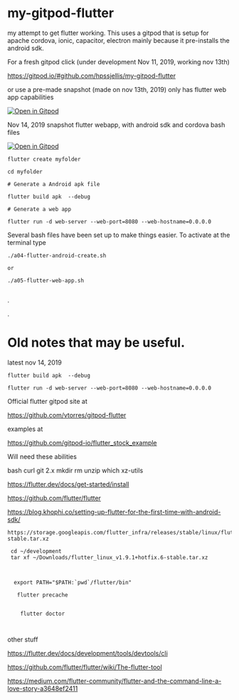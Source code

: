 # my-gitpod-flutter


my attempt to get flutter working. This uses a gitpod that is setup for apache cordova, ionic, capacitor, electron mainly because it pre-installs the android sdk.



For a fresh gitpod click (under development Nov 11, 2019, working nov 13th)

https://gitpod.io/#github.com/hpssjellis/my-gitpod-flutter

or use a pre-made snapshot (made on nov 13th, 2019) only has flutter web app capabilities

[![Open in Gitpod](https://gitpod.io/button/open-in-gitpod.svg)](https://gitpod.io#snapshot/0ee932d3-1a3a-4212-ad4c-0501a16644a2)



Nov 14, 2019 snapshot flutter webapp, with android sdk and cordova bash files

[![Open in Gitpod](https://gitpod.io/button/open-in-gitpod.svg)](https://gitpod.io#snapshot/810fe853-5bb4-460f-bf21-081c7c95a1ab)




```
flutter create myfolder

cd myfolder

# Generate a Android apk file

flutter build apk  --debug

# Generate a web app

flutter run -d web-server --web-port=8080 --web-hostname=0.0.0.0

```


Several bash files have been set up to make things easier. To activate at the terminal type  

```
./a04-flutter-android-create.sh

or

./a05-flutter-web-app.sh


```






.





.






# Old notes that may be useful.



latest nov 14, 2019

```
flutter build apk  --debug

flutter run -d web-server --web-port=8080 --web-hostname=0.0.0.0

```

Official flutter gitpod site at 

https://github.com/vtorres/gitpod-flutter

examples at

https://github.com/gitpod-io/flutter_stock_example



Will need these abilities

bash
curl
git 2.x
mkdir
rm
unzip
which
xz-utils

https://flutter.dev/docs/get-started/install


https://github.com/flutter/flutter



https://blog.khophi.co/setting-up-flutter-for-the-first-time-with-android-sdk/


```
https://storage.googleapis.com/flutter_infra/releases/stable/linux/flutter_linux_v1.9.1+hotfix.6-stable.tar.xz

 cd ~/development
 tar xf ~/Downloads/flutter_linux_v1.9.1+hotfix.6-stable.tar.xz
 
 
 
  export PATH="$PATH:`pwd`/flutter/bin"
  
   flutter precache
   
   
    flutter doctor
    
    
 ```


other stuff


https://flutter.dev/docs/development/tools/devtools/cli


https://github.com/flutter/flutter/wiki/The-flutter-tool

https://medium.com/flutter-community/flutter-and-the-command-line-a-love-story-a3648ef2411



